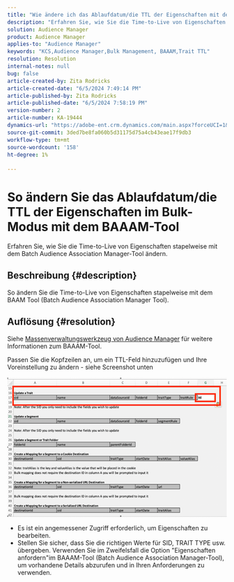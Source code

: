```yaml
---
title: "Wie ändere ich das Ablaufdatum/die TTL der Eigenschaften mit dem BAAAM-Tool stapelweise?"
description: "Erfahren Sie, wie Sie die Time-to-Live von Eigenschaften stapelweise mit dem Batch Audience Association Manager-Tool ändern."
solution: Audience Manager
product: Audience Manager
applies-to: "Audience Manager"
keywords: "KCS,Audience Manager,Bulk Management, BAAAM,Trait TTL"
resolution: Resolution
internal-notes: null
bug: false
article-created-by: Zita Rodricks
article-created-date: "6/5/2024 7:49:14 PM"
article-published-by: Zita Rodricks
article-published-date: "6/5/2024 7:58:19 PM"
version-number: 2
article-number: KA-19444
dynamics-url: "https://adobe-ent.crm.dynamics.com/main.aspx?forceUCI=1&pagetype=entityrecord&etn=knowledgearticle&id=aa7d68ab-7423-ef11-840a-000d3a372703"
source-git-commit: 3ded7be8fa060b5d31175d75a4cb43eae17f9db3
workflow-type: tm+mt
source-wordcount: '158'
ht-degree: 1%

---
```


# So ändern Sie das Ablaufdatum/die TTL der Eigenschaften im Bulk-Modus mit dem BAAAM-Tool


Erfahren Sie, wie Sie die Time-to-Live von Eigenschaften stapelweise mit dem Batch Audience Association Manager-Tool ändern.

## Beschreibung {#description}

So ändern Sie die Time-to-Live von Eigenschaften stapelweise mit dem BAAM Tool (Batch Audience Association Manager Tool).

## Auflösung {#resolution}


Siehe [Massenverwaltungswerkzeug von Audience Manager](https://experienceleague.adobe.com/en/docs/audience-manager/user-guide/reference/bulk-management-tools/bulk-management-intro) für weitere Informationen zum BAAAM-Tool.

Passen Sie die Kopfzeilen an, um ein TTL-Feld hinzuzufügen und Ihre Voreinstellung zu ändern - siehe Screenshot unten

![](assets/4bbed5f6-20d0-ec11-a7b5-0022480a8753.png)



- Es ist ein angemessener Zugriff erforderlich, um Eigenschaften zu bearbeiten.
- Stellen Sie sicher, dass Sie die richtigen Werte für SID, TRAIT TYPE usw. übergeben. Verwenden Sie im Zweifelsfall die Option &quot;Eigenschaften anfordern&quot;im BAAAM-Tool (Batch Audience Association Manager-Tool), um vorhandene Details abzurufen und in Ihren Anforderungen zu verwenden.

